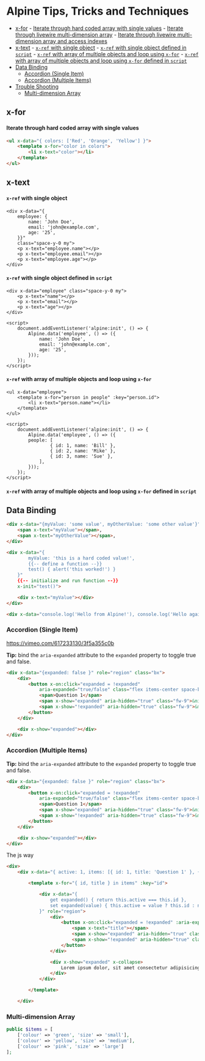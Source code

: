 # Alpine Tips, Tricks and Techniques

<!-- TOC -->

- [x-for](#x-for)
        - [Iterate through hard coded array with single values](#iterate-through-hard-coded-array-with-single-values)
        - [Iterate through livewire multi-dimension array](#iterate-through-livewire-multi-dimension-array)
        - [Iterate through livewire multi-dimension array and access indexes](#iterate-through-livewire-multi-dimension-array-and-access-indexes)
- [x-text](#x-text)
        - [`x-ref` with single object](#x-ref-with-single-object)
        - [`x-ref` with single object defined in `script`](#x-ref-with-single-object-defined-in-script)
        - [`x-ref` with array of multiple objects and loop using `x-for`](#x-ref-with-array-of-multiple-objects-and-loop-using-x-for)
        - [`x-ref` with array of multiple objects and loop using `x-for` defined in `script`](#x-ref-with-array-of-multiple-objects-and-loop-using-x-for-defined-in-script)
- [Data Binding](#data-binding)
    - [Accordion (Single Item)](#accordion-single-item)
    - [Accordion (Multiple Items)](#accordion-multiple-items)
- [Trouble Shooting](#trouble-shooting)
    - [Multi-dimension Array](#multi-dimension-array)

<!-- /TOC -->

## x-for

#### Iterate through hard coded array with single values

```html
<ul x-data="{ colors: ['Red', 'Orange', 'Yellow'] }">
    <template x-for="color in colors">
        <li x-text="color"></li>
    </template>
</ul>
```

## x-text

#### `x-ref` with single object

    <div x-data="{
        employee: {
            name: 'John Doe',
            email: 'john@example.com',
            age: '25',
        }}"
        class="space-y-0 my">
        <p x-text="employee.name"></p>
        <p x-text="employee.email"></p>
        <p x-text="employee.age"></p>
    </div>

#### `x-ref` with single object defined in `script`

    <div x-data="employee" class="space-y-0 my">
        <p x-text="name"></p>
        <p x-text="email"></p>
        <p x-text="age"></p>
    </div>

    <script>
        document.addEventListener('alpine:init', () => {
            Alpine.data('employee', () => ({
                name: 'John Doe',
                email: 'john@example.com',
                age: '25',
            }));
        });
    </script>

#### `x-ref` with array of multiple objects and loop using `x-for`

    <ul x-data="employee">
        <template x-for="person in people" :key="person.id">
            <li x-text="person.name"></li>
        </template>
    </ul>

    <script>
        document.addEventListener('alpine:init', () => {
            Alpine.data('employee', () => ({
            people: [
                    { id: 1, name: 'Bill' },
                    { id: 2, name: 'Mike' },
                    { id: 3, name: 'Sue' },
                ],
            }));
        });
    </script>

#### `x-ref` with array of multiple objects and loop using `x-for` defined in `script`

## Data Binding

```html
<div x-data="{myValue: 'some value', myOtherValue: 'some other value'}">
    <span x-text="myValue"></span>,
    <span x-text="myOtherValue"></span>,
</div>
```


```html
<div x-data="{
        myValue: 'this is a hard coded value!',
        {{-- define a function --}}
        test() { alert('this worked!') }
    }"
    {{-- initialize and run function --}}
    x-init="test()">

    <div x-text="myValue"></div>
</div>
```


```html
<div x-data="console.log('Hello from Alpine!'), console.log('Hello again from Alpine!')"></div>
```





### Accordion (Single Item)

https://vimeo.com/617233130/3f5a355c0b

**Tip:** bind the `aria-expanded` attribute to the `expanded` property to toggle true and false.

``` html
<div x-data="{expanded: false }" role="region" class="bx">
    <div>
        <button x-on:click="expanded = !expanded"
            aria-expanded="true/false" class="flex items-center space-between w-full">
            <span>Question 1</span>
            <span x-show="expanded" aria-hidden="true" class="fw-9">&minus;</span>
            <span x-show="!expanded" aria-hidden="true" class="fw-9">&minus;</span>
        </button>
    </div>

    <div x-show="expanded"></div>
</div>
```

### Accordion (Multiple Items)

**Tip:** bind the `aria-expanded` attribute to the `expanded` property to toggle true and false.

``` html
<div x-data="{expanded: false }" role="region" class="bx">
    <div>
        <button x-on:click="expanded = !expanded"
            aria-expanded="true/false" class="flex items-center space-between w-full">
            <span>Question 1</span>
            <span x-show="expanded" aria-hidden="true" class="fw-9">&minus;</span>
            <span x-show="!expanded" aria-hidden="true" class="fw-9">&minus;</span>
        </button>
    </div>

    <div x-show="expanded"></div>
</div>
```

The js way

``` html
<div>
    <div x-data="{ active: 1, items: [{ id: 1, title: 'Question 1' }, { id: 2, title: 'Question 2' }] }">

        <template x-for="{ id, title } in items" :key="id">

            <div x-data="{
                get expanded() { return this.active === this.id },
                set expanded(value) { this.active = value ? this.id : null },
            }" role="region">
                <div>
                    <button x-on:click="expanded = !expanded" :aria-expanded="expanded" class="">
                        <span x-text="title"></span>
                        <span x-show="expanded" aria-hidden="true" class="ml-4">&minus;</span>
                        <span x-show="!expanded" aria-hidden="true" class="ml-4">&plus;</span>
                    </button>
                </div>

                <div x-show="expanded" x-collapse>
                    Lorem ipsum dolor, sit amet consectetur adipisicing elit. Molestias, laborum.
                </div>
            </div>

        </template>

    </div>
```







### Multi-dimension Array

```php
public $items = [
    ['colour' => 'green', 'size' => 'small'],
    ['colour' => 'yellow', 'size' => 'medium'],
    ['colour' => 'pink', 'size' => 'large']
];
```
